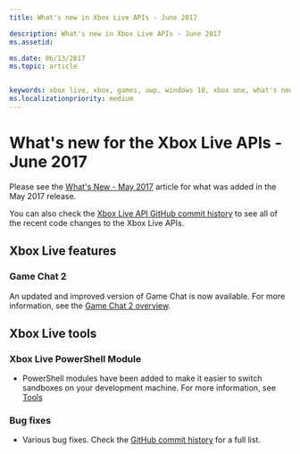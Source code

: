 ```yaml
---
title: What's new in Xbox Live APIs - June 2017

description: What's new in Xbox Live APIs - June 2017
ms.assetid: 

ms.date: 06/13/2017
ms.topic: article


keywords: xbox live, xbox, games, uwp, windows 10, xbox one, what's new, june 2017
ms.localizationpriority: medium
---
```


# What's new for the Xbox Live APIs - June 2017

Please see the [What's New - May 2017](1705-whats-new.md) article for what was added in the May 2017 release.

You can also check the [Xbox Live API GitHub commit history](https://github.com/Microsoft/xbox-live-api/commits/master) to see all of the recent code changes to the Xbox Live APIs.

## Xbox Live features

### Game Chat 2

An updated and improved version of Game Chat is now available. For more information, see the [Game Chat 2 overview](../multiplayer/chat/game-chat-2-overview.md).

## Xbox Live tools

### Xbox Live PowerShell Module

* PowerShell modules have been added to make it easier to switch sandboxes on your development machine. For more information, see [Tools](../tools/tools.md)

### Bug fixes

* Various bug fixes. Check the [GitHub commit history](https://github.com/Microsoft/xbox-live-api/commits/master) for a full list.
